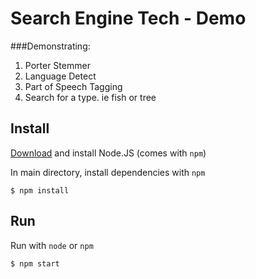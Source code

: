 # Search Engine Tech - Demo
###Demonstrating:

1. Porter Stemmer
2. Language Detect
3. Part of Speech Tagging
4. Search for a type. ie fish or tree

## Install
[Download](http://nodejs.org/download/) and install Node.JS (comes with `npm`)

In main directory, install dependencies with `npm`
```shell
$ npm install
```

## Run
Run with `node` or `npm`
```shell
$ npm start
```
